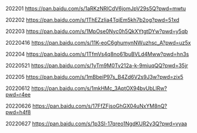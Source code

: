 202201
https://pan.baidu.com/s/1aRKzNRlCdV6jomJpV29s5Q?pwd=mwtu

202202
https://pan.baidu.com/s/1ThEZzIia4TqiEm5kh7b2og?pwd=51xd

202203
https://pan.baidu.com/s/1MpOse0Nyc0h5QkXYtgtDYw?pwd=y5qb

20220416
https://pan.baidu.com/s/11K-eoC6ghumynNWuzhsc_A?pwd=uz5x

202204
https://pan.baidu.com/s/1TfmVs4q8no61buBVLd4Mww?pwd=hn3s

20220521
https://pan.baidu.com/s/1yTm9M0Tv212a-k-9miuqQQ?pwd=35jr

202205
https://pan.baidu.com/s/1mBbeiP97s_B4Zd6V2s9J3w?pwd=zix5

20220612
https://pan.baidu.com/s/1mkHMc_3AptOX94bvUbLlRw?pwd=r4ee

20220626
https://pan.baidu.com/s/17FfZFjsoGhGX04uNxYM8nQ?pwd=h4f8

20220627
https://pan.baidu.com/s/1p3Sl-17qreo1NgdKUR2y3Q?pwd=vyaa
